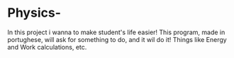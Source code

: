 # Physics-
In this project i wanna to make student's life easier! This program, made in portughese, will ask for something to do, and it wil do it! Things like Energy and Work calculations, etc.
